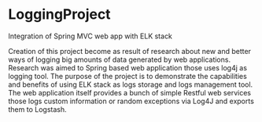 # LoggingProject
Integration of Spring MVC web app with ELK stack

Creation of this project become as result of research about new and better ways of logging big amounts of data generated by web applications. Research was aimed to Spring based web application those uses log4j as logging tool. The purpose of the project is to demonstrate the capabilities and benefits of using ELK stack as logs storage and logs management tool. The web application itself provides a bunch of simple Restful web services those logs custom information or random exceptions via Log4J and exports them to Logstash.
